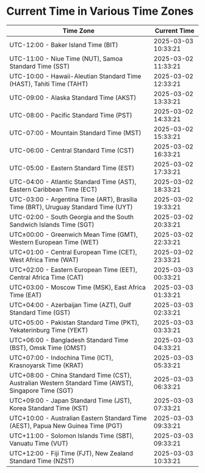 # Current Time in Various Time Zones

| Time Zone | Current Time |
|-----------|--------------|
| UTC-12:00 - Baker Island Time (BIT) | 2025-03-03 10:33:21 |
| UTC-11:00 - Niue Time (NUT), Samoa Standard Time (SST) | 2025-03-02 11:33:21 |
| UTC-10:00 - Hawaii-Aleutian Standard Time (HAST), Tahiti Time (TAHT) | 2025-03-02 12:33:21 |
| UTC-09:00 - Alaska Standard Time (AKST) | 2025-03-02 13:33:21 |
| UTC-08:00 - Pacific Standard Time (PST) | 2025-03-02 14:33:21 |
| UTC-07:00 - Mountain Standard Time (MST) | 2025-03-02 15:33:21 |
| UTC-06:00 - Central Standard Time (CST) | 2025-03-02 16:33:21 |
| UTC-05:00 - Eastern Standard Time (EST) | 2025-03-02 17:33:21 |
| UTC-04:00 - Atlantic Standard Time (AST), Eastern Caribbean Time (ECT) | 2025-03-02 18:33:21 |
| UTC-03:00 - Argentina Time (ART), Brasília Time (BRT), Uruguay Standard Time (UYT) | 2025-03-02 19:33:21 |
| UTC-02:00 - South Georgia and the South Sandwich Islands Time (SGT) | 2025-03-02 20:33:21 |
| UTC±00:00 - Greenwich Mean Time (GMT), Western European Time (WET) | 2025-03-02 22:33:21 |
| UTC+01:00 - Central European Time (CET), West Africa Time (WAT) | 2025-03-02 23:33:21 |
| UTC+02:00 - Eastern European Time (EET), Central Africa Time (CAT) | 2025-03-03 00:33:21 |
| UTC+03:00 - Moscow Time (MSK), East Africa Time (EAT) | 2025-03-03 01:33:21 |
| UTC+04:00 - Azerbaijan Time (AZT), Gulf Standard Time (GST) | 2025-03-03 02:33:21 |
| UTC+05:00 - Pakistan Standard Time (PKT), Yekaterinburg Time (YEKT) | 2025-03-03 03:33:21 |
| UTC+06:00 - Bangladesh Standard Time (BST), Omsk Time (OMST) | 2025-03-03 04:33:21 |
| UTC+07:00 - Indochina Time (ICT), Krasnoyarsk Time (KRAT) | 2025-03-03 05:33:21 |
| UTC+08:00 - China Standard Time (CST), Australian Western Standard Time (AWST), Singapore Time (SGT) | 2025-03-03 06:33:21 |
| UTC+09:00 - Japan Standard Time (JST), Korea Standard Time (KST) | 2025-03-03 07:33:21 |
| UTC+10:00 - Australian Eastern Standard Time (AEST), Papua New Guinea Time (PGT) | 2025-03-03 09:33:21 |
| UTC+11:00 - Solomon Islands Time (SBT), Vanuatu Time (VUT) | 2025-03-03 09:33:21 |
| UTC+12:00 - Fiji Time (FJT), New Zealand Standard Time (NZST) | 2025-03-03 10:33:21 |
